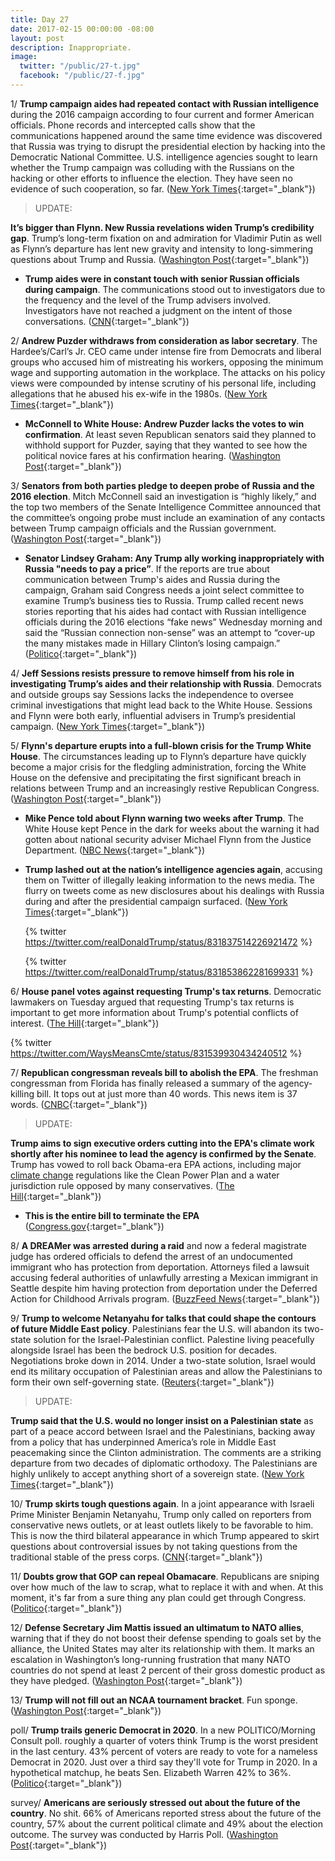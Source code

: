 ```yaml
---
title: Day 27
date: 2017-02-15 00:00:00 -08:00
layout: post
description: Inappropriate.
image:
  twitter: "/public/27-t.jpg"
  facebook: "/public/27-f.jpg"
---
```


1/ **Trump campaign aides had repeated contact with Russian intelligence** during the 2016 campaign according to four current and former American officials. Phone records and intercepted calls show that the communications happened around the same time evidence was discovered that Russia was trying to disrupt the presidential election by hacking into the Democratic National Committee. U.S. intelligence agencies sought to learn whether the Trump campaign was colluding with the Russians on the hacking or other efforts to influence the election. They have seen no evidence of such cooperation, so far. ([New York Times](https://www.nytimes.com/2017/02/14/us/politics/russia-intelligence-communications-trump.html){:target="_blank"}) 

> UPDATE:
>
**It’s bigger than Flynn. New Russia revelations widen Trump’s credibility gap**. Trump’s long-term fixation on and admiration for Vladimir Putin as well as Flynn’s departure has lent new gravity and intensity to long-simmering questions about Trump and Russia. ([Washington Post](https://www.washingtonpost.com/news/powerpost/paloma/daily-202/2017/02/15/daily-202-it-s-bigger-than-flynn-new-russia-revelations-widen-trump-s-credibility-gap/58a3c5b9e9b69b1406c75cb4/){:target="_blank"}) 

* **Trump aides were in constant touch with senior Russian officials during campaign**. The communications stood out to investigators due to the frequency and the level of the Trump advisers involved. Investigators have not reached a judgment on the intent of those conversations. ([CNN](http://www.cnn.com/2017/02/14/politics/donald-trump-aides-russians-campaign/){:target="_blank"}) 

2/ **Andrew Puzder withdraws from consideration as labor secretary**. The Hardee’s/Carl’s Jr. CEO came under intense fire from Democrats and liberal groups who accused him of mistreating his workers, opposing the minimum wage and supporting automation in the workplace. The attacks on his policy views were compounded by intense scrutiny of his personal life, including allegations that he abused his ex-wife in the 1980s. ([New York Times](https://www.nytimes.com/2017/02/15/us/politics/andrew-puzder-withdrew-labor-secretary.html){:target="_blank"}) 

* **McConnell to White House: Andrew Puzder lacks the votes to win confirmation**. At least seven Republican senators said they planned to withhold support for Puzder, saying that they wanted to see how the political novice fares at his confirmation hearing. ([Washington Post](https://www.washingtonpost.com/powerpost/now-6-republicans-are-on-the-fence-about-andrew-puzder/2017/02/15/e34cada6-f38b-11e6-8d72-263470bf0401_story.html){:target="_blank"}) 


3/ **Senators from both parties pledge to deepen probe of Russia and the 2016 election**. Mitch McConnell said an investigation is “highly likely,” and the top two members of the Senate Intelligence Committee announced that the committee’s ongoing probe must include an examination of any contacts between Trump campaign officials and the Russian government. ([Washington Post](https://www.washingtonpost.com/powerpost/top-senate-republican-blunt-says-congress-should-probe-flynn-situation/2017/02/14/8abbcad4-f2d5-11e6-a9b0-ecee7ce475fc_story.html){:target="_blank"}) 

* **Senator Lindsey Graham: Any Trump ally working inappropriately with Russia "needs to pay a price”**. If the reports are true about communication between Trump's aides and Russia during the campaign, Graham said Congress needs a joint select committee to examine Trump’s business ties to Russia. Trump called recent news stories reporting that his aides had contact with Russian intelligence officials during the 2016 elections “fake news” Wednesday morning and said the “Russian connection non-sense” was an attempt to “cover-up the many mistakes made in Hillary Clinton’s losing campaign.” ([Politico](http://www.politico.com/story/2017/02/lindsey-graham-trump-allies-working-with-russia-235040){:target="_blank"}) 

4/ **Jeff Sessions resists pressure to remove himself from his role in investigating Trump’s aides and their relationship with Russia**. Democrats and outside groups say Sessions lacks the independence to oversee criminal investigations that might lead back to the White House. Sessions and Flynn were both early, influential advisers in Trump’s presidential campaign. ([New York Times](https://www.nytimes.com/2017/02/14/us/politics/attorney-general-jeff-sessions-russia-inquiries.html){:target="_blank"}) 

5/ **Flynn's departure erupts into a full-blown crisis for the Trump White House**. The circumstances leading up to Flynn’s departure have quickly become a major crisis for the fledgling administration, forcing the White House on the defensive and precipitating the first significant breach in relations between Trump and an increasingly restive Republican Congress. ([Washington Post](https://www.washingtonpost.com/politics/flynn-departure-erupts-into-a-full-blown-crisis-for-the-trump-white-house/2017/02/14/c1f3cb90-f2db-11e6-8d72-263470bf0401_story.html){:target="_blank"}) 

* **Mike Pence told about Flynn warning two weeks after Trump**. The White House kept Pence in the dark for weeks about the warning it had gotten about national security adviser Michael Flynn from the Justice Department. ([NBC News](http://www.nbcnews.com/politics/donald-trump/mike-pence-told-about-flynn-warning-11-days-after-trump-n720836){:target="_blank"}) 
* **Trump lashed out at the nation’s intelligence agencies again**, accusing them on Twitter of illegally leaking information to the news media. The flurry on tweets come as new disclosures about his dealings with Russia during and after the presidential campaign surfaced. ([New York Times](https://www.nytimes.com/2017/02/15/us/politics/trump-condemns-leaks-to-news-media-in-a-twitter-flurry.html){:target="_blank"}) 

  {% twitter https://twitter.com/realDonaldTrump/status/831837514226921472 %}

  {% twitter https://twitter.com/realDonaldTrump/status/831853862281699331 %}

6/ **House panel votes against requesting Trump's tax returns**. Democratic lawmakers on Tuesday argued that requesting Trump's tax returns is important to get more information about Trump's potential conflicts of interest. ([The Hill](http://thehill.com/policy/finance/319438-house-panel-votes-against-requesting-trumps-tax-returns){:target="_blank"}) 

{% twitter https://twitter.com/WaysMeansCmte/status/831539930434240512 %}

7/ **Republican congressman reveals bill to abolish the EPA**. The freshman congressman from Florida has finally released a summary of the agency-killing bill. It tops out at just more than 40 words. This news item is 37 words. ([CNBC](http://www.cnbc.com/2017/02/15/freshman-republican-congressman-reveals-bill-to-abolish-the-epa.html){:target="_blank"}) 

> UPDATE:
>
**Trump aims to sign executive orders cutting into the EPA's climate work shortly after his nominee to lead the agency is confirmed by the Senate**. Trump has vowed to roll back Obama-era EPA actions, including major <a href="{{ site.baseurl }}/trump-epa/">climate change</a> regulations like the Clean Power Plan and a water jurisdiction rule opposed by many conservatives. ([The Hill](http://thehill.com/policy/energy-environment/319667-report-trump-aiming-to-sign-sweeping-epa-executive-orders){:target="_blank"}) 

* **This is the entire bill to terminate the EPA** ([Congress.gov](https://www.congress.gov/bill/115th-congress/house-bill/861/text){:target="_blank"}) 

8/ **A DREAMer was arrested during a raid** and now a federal magistrate judge has ordered officials to defend the arrest of an undocumented immigrant who has protection from deportation. Attorneys filed a lawsuit accusing federal authorities of unlawfully arresting a Mexican immigrant in Seattle despite him having protection from deportation under the Deferred Action for Childhood Arrivals program. ([BuzzFeed News](https://www.buzzfeed.com/adolfoflores/immigrations-officials-ordered-to-defend-arrest-of-dreamer){:target="_blank"}) 

9/ **Trump to welcome Netanyahu for talks that could shape the contours of future Middle East policy**. Palestinians fear the U.S. will abandon its two-state solution for the Israel-Palestinian conflict. Palestine living peacefully alongside Israel has been the bedrock U.S. position for decades. Negotiations broke down in 2014. Under a two-state solution, Israel would end its military occupation of Palestinian areas and allow the Palestinians to form their own self-governing state. ([Reuters](http://www.reuters.com/article/us-usa-trump-israel-idUSKBN15U0GB){:target="_blank"}) 

> UPDATE:
>
**Trump said that the U.S. would no longer insist on a Palestinian state** as part of a peace accord between Israel and the Palestinians, backing away from a policy that has underpinned America’s role in Middle East peacemaking since the Clinton administration. The comments are a striking departure from two decades of diplomatic orthodoxy. The Palestinians are highly unlikely to accept anything short of a sovereign state. ([New York Times](https://www.nytimes.com/2017/02/15/world/middleeast/benjamin-netanyahu-israel-trump.html){:target="_blank"}) 

10/ **Trump skirts tough questions again**. In a joint appearance with Israeli Prime Minister Benjamin Netanyahu, Trump only called on reporters from conservative news outlets, or at least outlets likely to be favorable to him. This is now the third bilateral appearance in which Trump appeared to skirt questions about controversial issues by not taking questions from the traditional stable of the press corps. ([CNN](http://money.cnn.com/2017/02/15/media/netanyahu-trump-press-conference-questions/index.html){:target="_blank"}) 

11/ **Doubts grow that GOP can repeal Obamacare**. Republicans are sniping over how much of the law to scrap, what to replace it with and when. At this moment, it's far from a sure thing any plan could get through Congress. ([Politico](http://www.politico.com/story/2017/02/obamacare-repeal-replace-republicans-235020){:target="_blank"}) 

12/ **Defense Secretary Jim Mattis issued an ultimatum to NATO allies**, warning that if they do not boost their defense spending to goals set by the alliance, the United States may alter its relationship with them. It marks an escalation in Washington’s long-running frustration that many NATO countries do not spend at least 2 percent of their gross domestic product as they have pledged. ([Washington Post](https://www.washingtonpost.com/news/checkpoint/wp/2017/02/15/mattis-trumps-defense-secretary-issues-ultimatum-to-nato-allies-on-defense-spending/){:target="_blank"}) 

13/ **Trump will not fill out an NCAA tournament bracket**. Fun sponge. ([Washington Post](https://www.washingtonpost.com/news/sports/wp/2017/02/15/trump-will-not-fill-out-an-ncaa-tournament-bracket/){:target="_blank"}) 

poll/ **Trump trails generic Democrat in 2020**. In a new POLITICO/Morning Consult poll. roughly a quarter of voters think Trump is the worst president in the last century. 43% percent of voters are ready to vote for a nameless Democrat in 2020. Just over a third say they'll vote for Trump in 2020. In a hypothetical matchup, he beats Sen. Elizabeth Warren 42% to 36%. ([Politico](http://www.politico.com/story/2017/02/poll-trump-democrats-elizabeth-warren-235026){:target="_blank"}) 

survey/ **Americans are seriously stressed out about the future of the country**. No shit. 66% of Americans reported stress about the future of the country, 57% about the current political climate and 49% about the election outcome. The survey was conducted by Harris Poll. ([Washington Post](https://www.washingtonpost.com/news/inspired-life/wp/2017/02/15/americans-are-seriously-stressed-out-about-the-future-of-the-country-survey-finds/){:target="_blank"}) 
